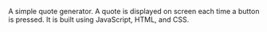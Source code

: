 A simple quote generator. A quote is displayed on screen each time a button is pressed. 
It is built using JavaScript, HTML, and CSS.